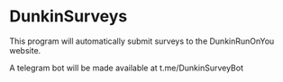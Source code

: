 
# DunkinSurveys

This program will automatically submit surveys to the DunkinRunOnYou website. 

A telegram bot will be made available at t.me/DunkinSurveyBot
